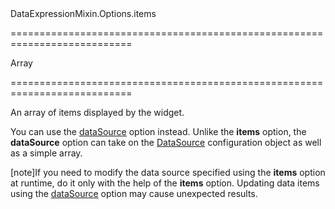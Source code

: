 <!--id-->DataExpressionMixin.Options.items<!--/id-->
===========================================================================
<!--type-->Array<CollectionWidgetItem, Object><!--/type-->
===========================================================================

<!--shortDescription-->
An array of items displayed by the widget.
<!--/shortDescription-->

<!--fullDescription-->
You can use the [dataSource]({basewidgetpath}/Configuration/#dataSource) option instead. Unlike the **items** option, the **dataSource** option can take on the [DataSource](/Documentation/ApiReference/Data_Layer/DataSource/) configuration object as well as a simple array.

[note]If you need to modify the data source specified using the **items** option at runtime, do it only with the help of the **items** option. Updating data items using the [dataSource]({basewidgetpath}/Configuration/#dataSource) option may cause unexpected results.

<!--/fullDescription-->